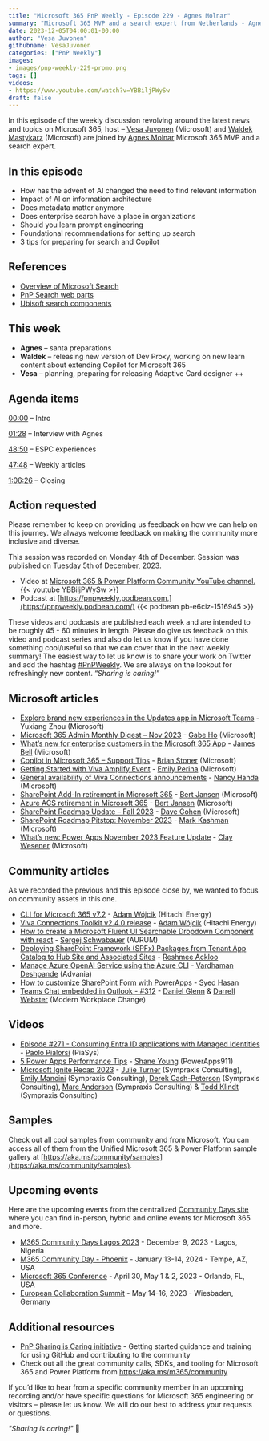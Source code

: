```yaml
---
title: "Microsoft 365 PnP Weekly - Episode 229 - Agnes Molnar"
summary: "Microsoft 365 MVP and a search expert from Netherlands - Agnes Molnar joins Microsoft’s Vesa Juvonen and Waldek Mastykarz in a discussion on her career path and community involvement."
date: 2023-12-05T04:00:01-00:00
author: "Vesa Juvonen"
githubname: VesaJuvonen
categories: ["PnP Weekly"]
images:
- images/pnp-weekly-229-promo.png
tags: []
videos:
- https://www.youtube.com/watch?v=YBBiljPWySw
draft: false
---
```


In this episode of the weekly discussion revolving around the latest news and topics on Microsoft 365, host – [Vesa Juvonen](https://twitter.com/vesajuvonen) (Microsoft) and [Waldek Mastykarz](https://twitter.com/waldekm) (Microsoft) are joined by [Agnes Molnar](https://twitter.com/molnaragnes) Microsoft 365 MVP and a search expert.

## In this episode

- How has the advent of AI changed the need to find relevant information
- Impact of AI on information architecture
- Does metadata matter anymore
- Does enterprise search have a place in organizations
- Should you learn prompt engineering
- Foundational recommendations for setting up search
- 3 tips for preparing for search and Copilot

## References

- [Overview of Microsoft Search](https://learn.microsoft.com/microsoftsearch/overview-microsoft-search)
- [PnP Search web parts](https://github.com/microsoft-search/pnp-modern-search)
- [Ubisoft search components](https://github.com/microsoft-search/pnp-modern-search-core-components)

## This week

- **Agnes** – santa preparations
- **Waldek** – releasing new version of Dev Proxy, working on new learn content about extending Copilot for Microsoft 365
- **Vesa** – planning, preparing for releasing Adaptive Card designer ++


## Agenda items

[00:00](https://www.youtube.com/watch?v=YBBiljPWySw&t=0s) – Intro

[01:28](https://www.youtube.com/watch?v=YBBiljPWySw&t=73s) – Interview with Agnes

[48:50](https://www.youtube.com/watch?v=YBBiljPWySw&t=2930s) – ESPC experiences

[47:48](https://www.youtube.com/watch?v=YBBiljPWySw&t=3382s) – Weekly articles

[1:06:26](https://www.youtube.com/watch?v=YBBiljPWySw&t=4568s) – Closing

## Action requested

Please remember to keep on providing us feedback on how we can help on this journey. We always welcome feedback on making the community more inclusive and diverse.

This session was recorded on Monday 4th of December. Session was published on Tuesday 5th of December, 2023.

*   Video at [Microsoft 365 & Power Platform Community YouTube channel.](https://aka.ms/m365pnp-videos)
    {{< youtube YBBiljPWySw >}}
*   Podcast at [https://pnpweekly.podbean.com.](https://pnpweekly.podbean.com/)
    {{< podbean pb-e6ciz-1516945 >}}

These videos and podcasts are published each week and are intended to be roughly 45 - 60 minutes in length.  Please do give us feedback on this video and podcast series and also do let us know if you have done something cool/useful so that we can cover that in the next weekly summary! The easiest way to let us know is to share your work on Twitter and add the hashtag [#PnPWeekly](https://twitter.com/search?q=%23pnpweekly). We are always on the lookout for refreshingly new content. “_Sharing is caring!”_

## Microsoft articles

* [Explore brand new experiences in the Updates app in Microsoft Teams](https://techcommunity.microsoft.com/t5/microsoft-teams-blog/explore-brand-new-experiences-in-the-updates-app-in-microsoft/ba-p/3989280) - Yuxiang Zhou (Microsoft)
* [Microsoft 365 Admin Monthly Digest – Nov 2023](https://techcommunity.microsoft.com/t5/microsoft-365-blog/microsoft-365-admin-monthly-digest-nov-2023/ba-p/3994750) - [Gabe Ho](https://www.linkedin.com/in/gabrielhoky/) (Microsoft)
* [What’s new for enterprise customers in the Microsoft 365 App](https://techcommunity.microsoft.com/t5/microsoft-365-blog/what-s-new-for-enterprise-customers-in-the-microsoft-365-app/ba-p/3998532) - [James Bell](https://www.linkedin.com/in/jamesbellwa/) (Microsoft)
* [Copilot in Microsoft 365 – Support Tips](https://techcommunity.microsoft.com/t5/microsoft-365-blog/copilot-in-microsoft-365-support-tips/ba-p/3995887) - [Brian Stoner](https://www.linkedin.com/in/brian-stoner-b05105132/) (Microsoft)
* [Getting Started with Viva Amplify Event](https://techcommunity.microsoft.com/t5/microsoft-viva-blog/getting-started-with-viva-amplify-event/ba-p/3997665) - [Emily Perina](https://www.linkedin.com/in/emily-perina-863b3418a/) (Microsoft)
* [General availability of Viva Connections announcements](https://techcommunity.microsoft.com/t5/viva-connections-blog/general-availability-of-viva-connections-announcements/ba-p/3995765) - [Nancy Handa](https://www.linkedin.com/in/nancy-handa-3b7b8b35/) (Microsoft)
* [SharePoint Add-In retirement in Microsoft 365](https://techcommunity.microsoft.com/t5/microsoft-sharepoint-blog/sharepoint-add-in-retirement-in-microsoft-365/ba-p/3982035) - [Bert Jansen](https://www.linkedin.com/in/bertjansen/) (Microsoft)
* [Azure ACS retirement in Microsoft 365](https://techcommunity.microsoft.com/t5/microsoft-sharepoint-blog/azure-acs-retirement-in-microsoft-365/ba-p/3982039) - [Bert Jansen](https://www.linkedin.com/in/bertjansen/) (Microsoft)
* [SharePoint Roadmap Update – Fall 2023](https://techcommunity.microsoft.com/t5/microsoft-sharepoint-blog/sharepoint-roadmap-update-fall-2023/ba-p/3994596) - [Dave Cohen](https://www.linkedin.com/in/david-cohen-597a571b/) (Microsoft)
* [SharePoint Roadmap Pitstop: November 2023](https://techcommunity.microsoft.com/t5/microsoft-sharepoint-blog/sharepoint-roadmap-pitstop-november-2023/ba-p/3992175) - [Mark Kashman](https://www.linkedin.com/in/mark-kashman/) (Microsoft)
* [What’s new: Power Apps November 2023 Feature Update](https://powerapps.microsoft.com/en-us/blog/whats-new-power-apps-november-2023-feature-update/) - [Clay Wesener](https://www.linkedin.com/in/claywesener/) (Microsoft)

## Community articles

As we recorded the previous and this episode close by, we wanted to focus on community assets in this one.

* [CLI for Microsoft 365 v7.2](https://pnp.github.io/blog/cli-for-microsoft-365/cli-for-microsoft-365-v7-2/) - [Adam Wójcik](https://www.linkedin.com/in/adam-w%C3%B3jcik-9b7777a6/) (Hitachi Energy)
* [Viva Connections Toolkit v2.4.0 release](https://pnp.github.io/blog/post/viva-connections-toolkit-vscode-v-2-4-release/) - [Adam Wójcik](https://www.linkedin.com/in/adam-w%C3%B3jcik-9b7777a6/) (Hitachi Energy)
* [How to create a Microsoft Fluent UI Searchable Dropdown Component with react]() - [Sergej Schwabauer](https://www.linkedin.com/in/sergej-schwabauer-a26b5267/) (AURUM)
* [Deploying SharePoint Framework (SPFx) Packages from Tenant App Catalog to Hub Site and Associated Sites](https://reshmeeauckloo.com/posts/powershell_spfxdeploytohubfromtenant/) - [Reshmee Ackloo](https://www.linkedin.com/in/reshmee-auckloo-98a23619/)
* [Manage Azure OpenAI Service using the Azure CLI](https://www.vrdmn.com/2023/11/manage-azure-openai-service-using-azure.html) - [Vardhaman Deshpande](https://www.linkedin.com/in/vardhamand/) (Advania)
* [How to customize SharePoint Form with PowerApps](https://medium.com/@maruf.anmaruf.hasan3/customize-sharepoint-forms-3f24d810f1fa) - [Syed Hasan](https://www.linkedin.com/in/syed-hasan-maruf/)
* [Teams Chat embedded in Outlook - #312](https://www.messagecentershow.com/e/teams-chat-embedded-in-outlook-312/) - [Daniel Glenn](https://www.linkedin.com/in/danielglenn/) & [Darrell Webster](https://www.linkedin.com/in/darrellwebster/) (Modern Workplace Change)

## Videos

* [Episode #271 - Consuming Entra ID applications with Managed Identities](https://www.youtube.com/watch?v=hy-MSBdpx3s) - [Paolo Pialorsi](https://www.linkedin.com/in/paolopialorsi/) (PiaSys)
* [5 Power Apps Performance Tips](https://www.youtube.com/watch?v=T6Kl8MGCL5E) - [Shane Young](https://www.linkedin.com/in/cincyshane/) (PowerApps911)
* [Microsoft Ignite Recap 2023](https://www.youtube.com/watch?v=mANDI3igXz0) - [Julie Turner](https://www.linkedin.com/in/juliemturner/) (Sympraxis Consulting), [Emily Mancini](https://www.linkedin.com/in/eemancini/) (Sympraxis Consulting), [Derek Cash-Peterson](https://www.linkedin.com/in/dcashpeterson/) (Sympraxis Consulting), [Marc Anderson](https://www.linkedin.com/in/marcanderson/) (Sympraxis Consulting) & [Todd Klindt](https://www.linkedin.com/in/toddklindt/) (Sympraxis Consulting)

## Samples

Check out all cool samples from community and from Microsoft. You can access all of them from the Unified Microsoft 365 & Power Platform sample gallery at [https://aka.ms/community/samples](https://aka.ms/community/samples).

## Upcoming events

Here are the upcoming events from the centralized [Community Days site](https://communitydays.org/events?when=upcoming) where you can find in-person, hybrid and online events for Microsoft 365 and more.

* [M365 Community Days Lagos 2023](https://www.communitydays.org/event/2023-12-09/m365-community-days-lagos-2023) - December 9, 2023 - Lagos, Nigeria
* [M365 Community Day - Phoenix](https://www.communitydays.org/event/2024-01-13/m365-community-day-phoenix) - January 13-14, 2024 - Tempe, AZ, USA
* [Microsoft 365 Conference](https://m365conf.com/#!/) - April 30, May 1 & 2, 2023 - Orlando, FL, USA
* [European Collaboration Summit](https://collabsummit.eu/) - May 14-16, 2023 - Wiesbaden, Germany

## Additional resources

* [PnP Sharing is Caring initiative](https://aka.ms/sharing-is-caring) - Getting started guidance and training for using GitHub and contributing to the community
* Check out all the great community calls, SDKs, and tooling for Microsoft 365 and Power Platform from <https://aka.ms/m365/community>

If you’d like to hear from a specific community member in an upcoming recording and/or have specific questions for Microsoft 365 engineering or visitors – please let us know. We will do our best to address your requests or questions.

_"Sharing is caring!"_ 🧡
